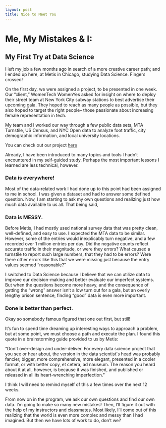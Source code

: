 ```yaml
---
layout: post
title: Nice to Meet You
---
```


# Me, My Mistakes & I: 
## My First Try at Data Science

I left my job a few months ago in search of a more creative career path; and I ended up
here, at Metis in Chicago, studying Data Science. Fingers crossed!

On the first day, we were assigned a project, to be presented in one week. Our “client,”
WomenTech WomenYes asked for insight on where to deploy their street team at New York
City subway stations to best advertise their upcoming gala. They hoped to reach as many
people as possible, but they also hoped to target the right people– those passionate
about increasing female representation in tech. 

My team and I worked our way through a few public data sets, MTA Turnstile, US Census,
and NYC Open data to analyze foot traffic, city demographic information, and local
university locations. 
 
You can check out our project [here](https://github.com/camhilker/MTA-Turnstile-Analysis)


Already, I have been introduced to many topics and tools I hadn’t encountered in my self-guided study. Perhaps the most important lessons I learned are less technical, however. 


### Data is everywhere!

Most of the data-related work I had done up to this point had been assigned to me in school. I was given a dataset and had to answer some defined
question. Now, I am starting to ask my own questions and realizing just how much data available to us all. That being said, 


### Data is MESSY.

Before Metis, I had mostly used national survey data that was pretty clean, well-defined, and easy to use. I expected the MTA data to be similar.
However, some of the entries would inexplicably turn negative, and a few recorded over 1 million entries per day. Did the negative counts reflect
accurate traffic in their magnitude, or were they errors? What caused a turnstile to report such large numbers, that they had to be errors? Were there
other errors like this that we were missing just because the entry values seemed “reasonable?”

I switched to Data Science because I believe that we can utilize data to improve our decision-making and better evaluate our imperfect systems. But when
the questions become more heavy, and the consequence of getting the “wrong” answer isn’t a low turn out for a gala, but an overly lengthy prison
sentence, finding “good” data is even more important. 


### Done is better than perfect. 

Okay so somebody famous figured that one out first, but still!

It’s fun to spend time dreaming up interesting ways to approach a problem, but at some point, we must choose a path and execute the plan. I found this
quote in a brainstorming guide provided to us by Metis:

“Don't over-design and under-deliver. For every data science project that you see or hear about, the version in the data scientist's head was probably
fancier, bigger, more comprehensive, more elegant, presented in a cooler format, or with better copy, et cetera, ad nauseum. The reason you heard about
it at all, however, is because it was finished, and published or released in all its heart-wrenching imperfection.”

I think I will need to remind myself of this a few times over the next 12 weeks.

From now on in the program, we ask our own questions and find our own data. I’m going to make so many new mistakes! Then, I’ll figure it out with the
help of my instructors and classmates. Most likely, I’ll come out of this realizing that the world is even more complex and messy than I had imagined.
But then we have lots of work to do, don’t we?

